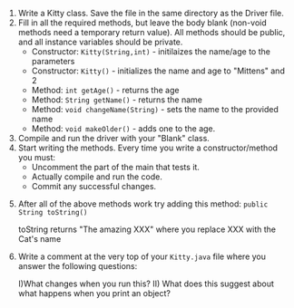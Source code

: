   <ol>
    <li>Write a Kitty class. Save the file in the same directory as the Driver file.</li>
    <li>
      Fill in all the required methods, but leave the body blank (non-void methods need a temporary return value).
      All methods should be public, and all instance variables should be private.
      <ul>
        <li>Constructor: <code>Kitty(String,int)</code> - initilaizes the name/age to the parameters</li>
        <li>Constructor: <code>Kitty()</code> - initializes the name and age to "Mittens" and 2</li>
        <li>Method: <code>int getAge()</code> - returns the age</li>
        <li>Method: <code>String getName()</code> - returns the name</li>
        <li>Method: <code>void changeName(String)</code> - sets the name to the provided name</li>
        <li>Method: <code>void makeOlder()</code> - adds one to the age.</li>
      </ul>
    </li>
    <li>Compile and run the driver with your "Blank" class.</li>
    <li>Start writing the methods. Every time you write a constructor/method you must:
      <ul>
         <li> Uncomment the part of the main that tests it.</li>
         <li> Actually compile and run the code.</li>
         <li> Commit any successful changes.</li>
      </ul>
    </li>
    <li>
      <p>After all of the above methods work try adding this method: <code>public String toString()</code> </p>
      <p>toString returns "The amazing XXX" where you replace XXX with the Cat's name</p>
    </li>
    <li><p>Write a comment at the very top of your <code>Kitty.java</code> file where you answer the following questions:</p>
      <p>I)What changes when you run this? II) What does this suggest about what happens when you print an object?</p></li>
  </ol>

